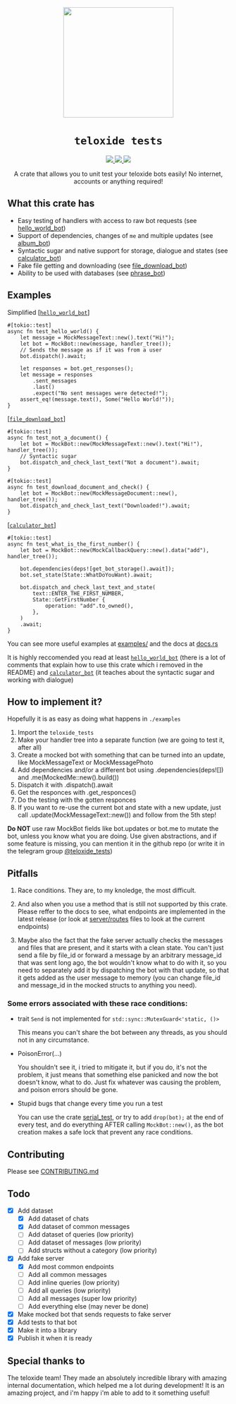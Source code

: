 <div align="center">
  <img src="https://github.com/user-attachments/assets/627beca8-5852-4c70-97e0-5f4fcb5e2040" width="250"/>
  <h1><code>teloxide tests</code></h1>
  <a href="https://docs.rs/teloxide_tests/">
    <img src="https://docs.rs/teloxide_tests/badge.svg">
  </a>
  <a href="https://crates.io/crates/teloxide_tests">
    <img src="https://img.shields.io/crates/v/teloxide_tests.svg">
  </a>
  <a href="https://t.me/teloxide_tests">
    <img src="https://img.shields.io/badge/support-t.me%2Fteloxide__tests-blueviolet">
  </a>

  A crate that allows you to unit test your teloxide bots easily! No internet, accounts or anything required!
</div>

## What this crate has

- Easy testing of handlers with access to raw bot requests (see [hello_world_bot](https://github.com/LasterAlex/teloxide_tests/blob/master/examples/hello_world_bot/src/main.rs))
- Support of dependencies, changes of `me` and multiple updates (see [album_bot](https://github.com/LasterAlex/teloxide_tests/blob/master/examples/album_bot/src/main.rs))
- Syntactic sugar and native support for storage, dialogue and states (see [calculator_bot](https://github.com/LasterAlex/teloxide_tests/blob/master/examples/calculator_bot/src/tests.rs))
- Fake file getting and downloading (see [file_download_bot](https://github.com/LasterAlex/teloxide_tests/blob/master/examples/file_download_bot/src/main.rs))
- Ability to be used with databases (see [phrase_bot](https://github.com/LasterAlex/teloxide_tests/blob/master/examples/phrase_bot/src/main.rs))

## Examples

Simplified [[`hello_world_bot`]](https://github.com/LasterAlex/teloxide_tests/blob/master/examples/hello_world_bot/src/main.rs)
```rust,ignore
#[tokio::test]
async fn test_hello_world() {
    let message = MockMessageText::new().text("Hi!");
    let bot = MockBot::new(message, handler_tree());
    // Sends the message as if it was from a user
    bot.dispatch().await;  

    let responses = bot.get_responses();
    let message = responses
        .sent_messages
        .last()
        .expect("No sent messages were detected!");
    assert_eq!(message.text(), Some("Hello World!"));
}
```

[[`file_download_bot`]](https://github.com/LasterAlex/teloxide_tests/blob/master/examples/file_download_bot/src/main.rs)
```rust,ignore
#[tokio::test]
async fn test_not_a_document() {
    let bot = MockBot::new(MockMessageText::new().text("Hi!"), handler_tree());
    // Syntactic sugar
    bot.dispatch_and_check_last_text("Not a document").await;
}

#[tokio::test]
async fn test_download_document_and_check() {
    let bot = MockBot::new(MockMessageDocument::new(), handler_tree());
    bot.dispatch_and_check_last_text("Downloaded!").await;
}
```

[[`calculator_bot`]](https://github.com/LasterAlex/teloxide_tests/blob/master/examples/calculator_bot/src/tests.rs)
```rust,ignore
#[tokio::test]
async fn test_what_is_the_first_number() {
    let bot = MockBot::new(MockCallbackQuery::new().data("add"), handler_tree());

    bot.dependencies(deps![get_bot_storage().await]);
    bot.set_state(State::WhatDoYouWant).await;

    bot.dispatch_and_check_last_text_and_state(
        text::ENTER_THE_FIRST_NUMBER,
        State::GetFirstNumber {
            operation: "add".to_owned(),
        },
    )
    .await;
}
```

You can see more useful examples at [examples/](https://github.com/LasterAlex/teloxide_tests/tree/master/examples) and the docs at [docs.rs](https://docs.rs/teloxide_tests)

It is highly reccomended you read at least [`hello_world_bot`](https://github.com/LasterAlex/teloxide_tests/blob/master/examples/hello_world_bot/src/main.rs) (there is a lot of comments that explain how to use this crate which i removed in the README) and [`calculator_bot`](https://github.com/LasterAlex/teloxide_tests/blob/master/examples/calculator_bot/src/tests.rs) (it teaches about the syntactic sugar and working with dialogue)

## How to implement it?

Hopefully it is as easy as doing what happens in `./examples`

1. Import the `teloxide_tests`
2. Make your handler tree into a separate function (we are going to test it, after all)
3. Create a mocked bot with something that can be turned into an update, like MockMessageText or MockMessagePhoto
4. Add dependencies and/or a different bot using .dependencies(deps![]) and .me(MockedMe::new().build())
5. Dispatch it with .dispatch().await
6. Get the responces with .get_responces()
7. Do the testing with the gotten responces
8. If you want to re-use the current bot and state with a new update, just call .update(MockMessageText::new()) and follow from the 5th step!

**Do NOT** use raw MockBot fields like bot.updates or bot.me to mutate the bot, unless you know what you are doing. Use given abstractions, and if some feature is missing, you can mention it in the github repo (or write it in the telegram group [@teloxide_tests](https://t.me/teloxide_tests))

## Pitfalls

1. Race conditions. They are, to my knoledge, the most difficult.

2. And also when you use a method that is still not supported by this crate. Please reffer to the docs to see, what endpoints are implemented in the latest release (or look at [server/routes](https://github.com/LasterAlex/teloxide_tests/tree/master/teloxide_tests/src/server/routes) files to look at the current endpoints)

3. Maybe also the fact that the fake server actually checks the messages and files that are present, and it starts with a clean state. You can't just send a file by file_id or forward a message by an arbitrary message_id that was sent long ago, the bot wouldn't know what to do with it, so you need to separately add it by dispatching the bot with that update, so that it gets added as the user message to memory (you can change file_id and message_id in the mocked structs to anything you need).

### Some errors associated with these race conditions:

- trait `Send` is not implemented for `std::sync::MutexGuard<'static, ()>`

  This means you can't share the bot between any threads, as you should not in any circumstance.

- PoisonError(...)

  You shouldn't see it, i tried to mitigate it, but if you do, it's not the problem, it just means that something else panicked and now the bot doesn't know, what to do. Just fix whatever was causing the problem, and poison errors should be gone.

- Stupid bugs that change every time you run a test

  You can use the crate [serial_test](https://crates.io/crates/serial_test), or try to add `drop(bot);` at the end of every test, and do everything AFTER calling `MockBot::new()`, as the bot creation makes a safe lock that prevent any race conditions.

## Contributing

Please see [CONTRIBUTING.md](https://github.com/LasterAlex/teloxide_tests/blob/master/CONTRIBUTING.md)

## Todo

- [x] Add dataset
  - [x] Add dataset of chats
  - [x] Add dataset of common messages
  - [ ] Add dataset of queries (low priority)
  - [ ] Add dataset of messages (low priority)
  - [ ] Add structs without a category (low priority)
- [x] Add fake server
  - [x] Add most common endpoints
  - [ ] Add all common messages
  - [ ] Add inline queries (low priority)
  - [ ] Add all queries (low priority)
  - [ ] Add all messages (super low priority)
  - [ ] Add everything else (may never be done)
- [x] Make mocked bot that sends requests to fake server
- [x] Add tests to that bot
- [x] Make it into a library
- [x] Publish it when it is ready

## Special thanks to

The teloxide team! They made an absolutely incredible library with amazing internal documentation, which helped me a lot during development! It is an amazing project, and i'm happy i'm able to add to it something useful!
